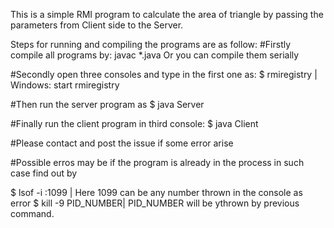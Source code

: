 This is a simple RMI program to calculate the area of triangle by passing the parameters from Client
side to the Server.

Steps for running and compiling the programs are as follow:
#Firstly compile all programs by:
	javac *.java
Or you can compile them serially

#Secondly open three consoles and type in the first one as:
$ rmiregistry   | Windows: start rmiregistry

#Then run the server program as 
$ java Server

#Finally run the client program in third console:
$ java Client


#Please contact and post the issue if some error arise

#Possible erros may be if the program is already in the process in such case find out by

$ lsof -i :1099  | Here 1099 can be any number thrown in the console as error
$ kill -9 PID_NUMBER| PID_NUMBER will be ythrown by previous command.


